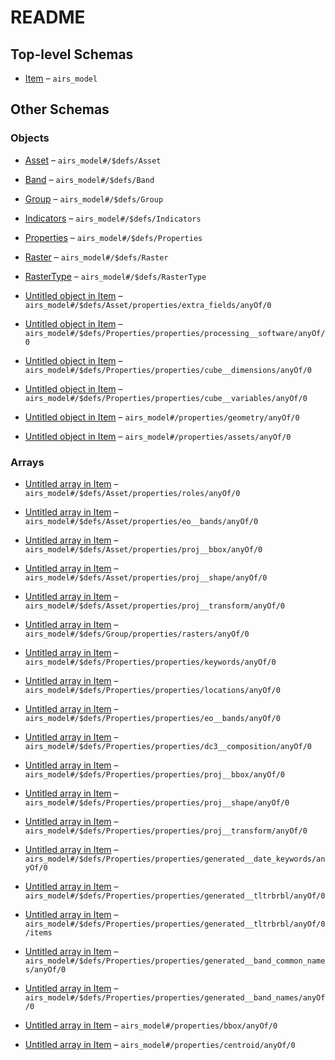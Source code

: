 # README

## Top-level Schemas

*   [Item](./model.md) – `airs_model`

## Other Schemas

### Objects

*   [Asset](./model-defs-asset.md) – `airs_model#/$defs/Asset`

*   [Band](./model-defs-band.md) – `airs_model#/$defs/Band`

*   [Group](./model-defs-group.md) – `airs_model#/$defs/Group`

*   [Indicators](./model-defs-indicators.md) – `airs_model#/$defs/Indicators`

*   [Properties](./model-defs-properties.md) – `airs_model#/$defs/Properties`

*   [Raster](./model-defs-raster.md) – `airs_model#/$defs/Raster`

*   [RasterType](./model-defs-rastertype.md) – `airs_model#/$defs/RasterType`

*   [Untitled object in Item](./model-defs-asset-properties-optional-additional-fields-for-this-asset-this-is-used-by-extensions-as-a-way-to-serialize-and-deserialize-properties-on-asset-object-json-anyof-0.md) – `airs_model#/$defs/Asset/properties/extra_fields/anyOf/0`

*   [Untitled object in Item](./model-defs-properties-properties-a-dictionary-with-nameversion-for-keyvalue-describing-one-or-more-softwares-that-produced-the-data-anyof-0.md) – `airs_model#/$defs/Properties/properties/processing__software/anyOf/0`

*   [Untitled object in Item](./model-defs-properties-properties-uniquely-named-dimensions-of-the-datacube-anyof-0.md) – `airs_model#/$defs/Properties/properties/cube__dimensions/anyOf/0`

*   [Untitled object in Item](./model-defs-properties-properties-uniquely-named-variables-of-the-datacube-anyof-0.md) – `airs_model#/$defs/Properties/properties/cube__variables/anyOf/0`

*   [Untitled object in Item](./model-properties-defines-the-full-footprint-of-the-asset-represented-by-this-item-formatted-according-to-rfc-7946-section-31-geojson-httpstoolsietforghtmlrfc7946_-anyof-0.md) – `airs_model#/properties/geometry/anyOf/0`

*   [Untitled object in Item](./model-properties-a-dictionary-mapping-string-keys-to-asset-objects-all-asset-values-in-the-dictionary-will-have-their-owner-attribute-set-to-the-created-item-anyof-0.md) – `airs_model#/properties/assets/anyOf/0`

### Arrays

*   [Untitled array in Item](./model-defs-asset-properties-optional-semantic-roles-ie-thumbnail-overview-data-metadata-of-the-asset-anyof-0.md) – `airs_model#/$defs/Asset/properties/roles/anyOf/0`

*   [Untitled array in Item](./model-defs-asset-properties-an-array-of-available-bands-where-each-object-is-a-band-object-if-given-requires-at-least-one-band-anyof-0.md) – `airs_model#/$defs/Asset/properties/eo__bands/anyOf/0`

*   [Untitled array in Item](./model-defs-asset-properties-bounding-box-of-the-item-in-the-asset-crs-in-2-or-3-dimensions-anyof-0.md) – `airs_model#/$defs/Asset/properties/proj__bbox/anyOf/0`

*   [Untitled array in Item](./model-defs-asset-properties-number-of-pixels-in-y-and-x-directions-for-the-default-grid-anyof-0.md) – `airs_model#/$defs/Asset/properties/proj__shape/anyOf/0`

*   [Untitled array in Item](./model-defs-asset-properties-the-affine-transformation-coefficients-for-the-default-grid-anyof-0.md) – `airs_model#/$defs/Asset/properties/proj__transform/anyOf/0`

*   [Untitled array in Item](./model-defs-group-properties-the-rasters-belonging-to-this-temporal-group-anyof-0.md) – `airs_model#/$defs/Group/properties/rasters/anyOf/0`

*   [Untitled array in Item](./model-defs-properties-properties-a-list-of-keywords-anyof-0.md) – `airs_model#/$defs/Properties/properties/keywords/anyOf/0`

*   [Untitled array in Item](./model-defs-properties-properties-list-of-locations-covered-by-the-item-anyof-0.md) – `airs_model#/$defs/Properties/properties/locations/anyOf/0`

*   [Untitled array in Item](./model-defs-properties-properties-an-array-of-available-bands-where-each-object-is-a-band-object-if-given-requires-at-least-one-band-anyof-0.md) – `airs_model#/$defs/Properties/properties/eo__bands/anyOf/0`

*   [Untitled array in Item](./model-defs-properties-properties-list-of-raster-groups-used-for-elaborating-the-cube-temporal-slices-anyof-0.md) – `airs_model#/$defs/Properties/properties/dc3__composition/anyOf/0`

*   [Untitled array in Item](./model-defs-properties-properties-bounding-box-of-the-item-in-the-asset-crs-in-2-or-3-dimensions-anyof-0.md) – `airs_model#/$defs/Properties/properties/proj__bbox/anyOf/0`

*   [Untitled array in Item](./model-defs-properties-properties-number-of-pixels-in-y-and-x-directions-for-the-default-grid-anyof-0.md) – `airs_model#/$defs/Properties/properties/proj__shape/anyOf/0`

*   [Untitled array in Item](./model-defs-properties-properties-the-affine-transformation-coefficients-for-the-default-grid-anyof-0.md) – `airs_model#/$defs/Properties/properties/proj__transform/anyOf/0`

*   [Untitled array in Item](./model-defs-properties-properties-a-list-of-keywords-indicating-clues-on-the-date-anyof-0.md) – `airs_model#/$defs/Properties/properties/generated__date_keywords/anyOf/0`

*   [Untitled array in Item](./model-defs-properties-properties-the-coordinates-of-the-top-left-top-right-bottom-right-bottom-left-corners-of-the-item-anyof-0.md) – `airs_model#/$defs/Properties/properties/generated__tltrbrbl/anyOf/0`

*   [Untitled array in Item](./model-defs-properties-properties-the-coordinates-of-the-top-left-top-right-bottom-right-bottom-left-corners-of-the-item-anyof-0-items.md) – `airs_model#/$defs/Properties/properties/generated__tltrbrbl/anyOf/0/items`

*   [Untitled array in Item](./model-defs-properties-properties-list-of-the-band-common-names-anyof-0.md) – `airs_model#/$defs/Properties/properties/generated__band_common_names/anyOf/0`

*   [Untitled array in Item](./model-defs-properties-properties-list-of-the-band-names-anyof-0.md) – `airs_model#/$defs/Properties/properties/generated__band_names/anyOf/0`

*   [Untitled array in Item](./model-properties-bounding-box-of-the-asset-represented-by-this-item-using-either-2d-or-3d-geometries-the-length-of-the-array-must-be-2n-where-n-is-the-number-of-dimensions-could-also-be-none-in-the-case-of-a-null-geometry-anyof-0.md) – `airs_model#/properties/bbox/anyOf/0`

*   [Untitled array in Item](./model-properties-coordinates-lonlat-of-the-geometrys-centroid-anyof-0.md) – `airs_model#/properties/centroid/anyOf/0`
